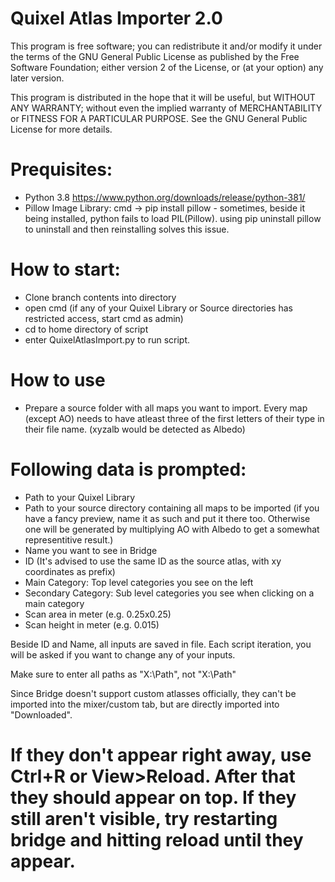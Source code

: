 # Quixel Atlas Importer 2.0
This program is free software; you can redistribute it and/or
modify it under the terms of the GNU General Public License
as published by the Free Software Foundation; either version 2
of the License, or (at your option) any later version.

This program is distributed in the hope that it will be useful,
but WITHOUT ANY WARRANTY; without even the implied warranty of
MERCHANTABILITY or FITNESS FOR A PARTICULAR PURPOSE.  See the
GNU General Public License for more details.


# Prequisites:
- Python 3.8 https://www.python.org/downloads/release/python-381/
- Pillow Image Library: cmd -> pip install pillow - sometimes, beside it being installed, python fails to load PIL(Pillow). using pip uninstall pillow to uninstall and then reinstalling solves this issue.

# How to start: 
- Clone branch contents into directory
- open cmd (if any of your Quixel Library or Source directories has restricted access, start cmd as admin)
- cd to home directory of script
- enter QuixelAtlasImport.py to run script.

# How to use
- Prepare a source folder with all maps you want to import. Every map (except AO) needs to have atleast three of the first letters of their type in their file name. (xyzalb would be detected as Albedo)

# Following data is prompted:

- Path to your Quixel Library
- Path to your source directory containing all maps to be imported (if you have a fancy preview, name it as such and put it there too. Otherwise one will be generated by multiplying AO with Albedo to get a somewhat representitive result.)
- Name you want to see in Bridge
- ID (It's advised to use the same ID as the source atlas, with xy coordinates as prefix)
- Main Category: Top level categories you see on the left
- Secondary Category: Sub level categories you see when clicking on a main category
- Scan area in meter (e.g. 0.25x0.25)
- Scan height in meter (e.g. 0.015)

Beside ID and Name, all inputs are saved in file. Each script iteration, you will be asked if you want to change any of your inputs.

Make sure to enter all paths as "X:\Path", not "X:\Path\"

Since Bridge doesn't support custom atlasses officially, they can't be imported into the mixer/custom tab, but are directly imported into "Downloaded".

# If they don't appear right away, use Ctrl+R or View>Reload. After that they should appear on top. If they still aren't visible, try restarting bridge and hitting reload until they appear.




